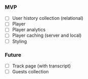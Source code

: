 ### MVP

- [ ] User history collection (relational)
- [ ] Player
- [ ] Player analytics
- [ ] Player caching (server and local)
- [ ] Styling

### Future

- [ ] Track page (with transcript)
- [ ] Guests collection
